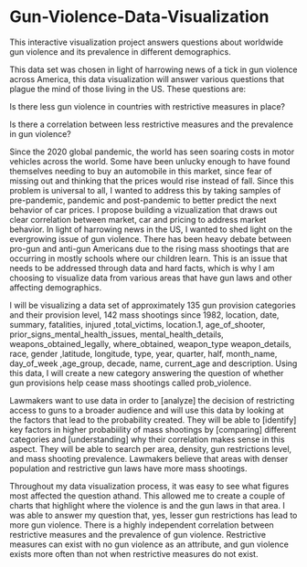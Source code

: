 # Gun-Violence-Data-Visualization
This interactive visualization project answers questions about worldwide gun violence and its prevalence in different demographics. 

This data set was chosen in light of harrowing news of a tick in gun violence across America, this data visualization will answer various questions that plague the mind of those living in the US. These questions are: 

Is there less gun violence in countries with restrictive measures in place? 

Is there a correlation between less restrictive measures and the prevalence in gun violence? 
 
Since the 2020 global pandemic, the world has seen soaring costs in motor vehicles across the world. Some have been unlucky
enough to have found themselves needing to buy an automobile in this market, since fear of missing out and thinking that the prices
would rise instead of fall. Since this problem is universal to all, I wanted to address this by taking samples of pre-pandemic, pandemic 
and post-pandemic to better predict the next behavior of car prices. I propose building a vizualization that draws out clear correlation 
between market, car and pricing to address market behavior. 
In light of harrowing news in the US, I wanted to shed light on the evergrowing issue of gun violence. There has been heavy debate between pro-gun and anti-gun Americans due to the rising mass
shootings that are occurring in mostly schools where our children learn. This is an issue that needs to be addressed through data and hard facts, which is why I am choosing to visualize data from various areas that have gun laws and other affecting demographics. 

I will be visualizing a data set of approximately 135 gun provision categories and their provision level, 142 mass shootings since 1982, location,	date,	summary,	fatalities,	injured	,total_victims,	location.1,	age_of_shooter,	prior_signs_mental_health_issues,	mental_health_details,	weapons_obtained_legally,	where_obtained,	weapon_type	weapon_details,	race,	gender	,latitude,	longitude,	type,	year,	quarter, half,	month_name,	day_of_week	,age_group,	decade,	name,	current_age	and description. Using this data, I will create a new category answering the question of whether gun provisions help cease mass shootings called prob_violence.

Lawmakers want to use data in order to [analyze] the decision of restricting access to guns to a broader audience and will use this data by looking at the factors that lead to the probability created. They will be able to [identify] key factors in higher probabiility of mass shootings by [comparing] different categories and [understanding] why their correlation makes sense in this aspect. They will be able to search per area, density, gun restrictions level, and mass shooting prevalence. Lawmakers believe that areas with denser population and restrictive gun laws have more mass shootings.

Throughout my data visualization process, it was easy to see what figures most affected the question athand. This allowed me to create a couple of charts that highlight where the violence is and the gun laws in that area. I was able to answer my question that, yes, lesser gun restrictions has lead to more gun violence. There is a highly independent correlation between restrictive measures and the prevalence of gun violence. Restrictive measures can exist with no gun violence as an attribute, and gun violence exists more often than not when restrictive measures do not exist. 
